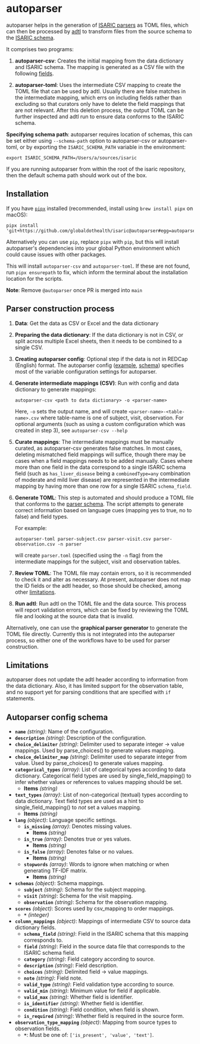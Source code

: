 # autoparser

autoparser helps in the generation of [ISARIC parsers](../isaric/parsers) as
TOML files, which can then be processed by
[adtl](https://github.com/globaldothealth/adtl) to transform files from the
source schema to the [ISARIC schema](../schemas/dev).

It comprises two programs:

1. **autoparser-csv**: Creates the initial mapping from the data dictionary and
   ISARIC schema. The mapping is generated as a CSV file with the following
   [fields](#intermediate-csv-schema).

2. **autoparser-toml**: Uses the intermediate CSV mapping to create the TOML file
   that can be used by adtl. Usually there are false matches in the intermediate
   mapping, which errs on including fields rather than excluding so that
   curators only have to delete the field mappings that are not relevant. After
   this deletion process, the output TOML can be further inspected and adtl run
   to ensure data conforms to the ISARIC schema.

**Specifying schema path**: autoparser requires location of schemas, this can be
set either using `--schema-path` option to autoparser-csv or autoparser-toml, or
by exporting the `ISARIC_SCHEMA_PATH` variable in the environment:

```shell
export ISARIC_SCHEMA_PATH=/Users/a/sources/isaric
```

If you are running autoparser from within the root of the isaric repository,
then the default schema path should work out of the box.

## Installation

If you have [`pipx`](https://pypa.github.io/pipx/) installed (recommended, install using `brew install pipx` on macOS):

```shell
pipx install 'git+https://github.com/globaldothealth/isaric@autoparser#egg=autoparser&subdirectory=autoparser'
```

Alternatively you can use `pip`, replace `pipx` with `pip`, but this will
install autoparser's dependencies into your global Python environment which
could cause issues with other packages.

This will install `autoparser-csv` and `autoparser-toml`. If these are not
found, run `pipx ensurepath` to fix, which inform the terminal about the
installation location for the scripts.

**Note**: Remove `@autoparser` once PR is merged into `main`

## Parser construction process

1. **Data**: Get the data as CSV or Excel and the data dictionary
1. **Preparing the data dictionary**: If the data dictionary is not in CSV, or
   split across multiple Excel sheets, then it needs to be combined to a single
   CSV.
1. **Creating autoparser config**: Optional step if the data is not in REDCap
   (English) format. The autoparser config ([example](redcap-en.toml),
   [schema](#autoparser-config-schema)) specifies most of the variable
   configuration settings for autoparser.
1. **Generate intermediate mappings (CSV)**: Run with config and data dictionary
   to generate mappings:

   ```shell
   autoparser-csv <path to data dictionary> -o <parser-name>
   ```

   Here, `-o` sets the output name, and will create
   `<parser-name>-<table-name>.csv` where table-name is one of subject, visit,
   observation. For optional arguments (such as using a custom configuration
   which was created in step 3), see `autoparser-csv --help`

1. **Curate mappings**: The intermediate mappings must be manually curated, as
   autoparser-csv generates false matches. In most cases, deleting mismatched
   field mappings will suffice, though there may be cases when a field mappings
   needs to be added manually. Cases where more than one field in the data
   correspond to a single ISARIC schema field (such as `has_liver_disease` being
   a `combinedType=any` combination of moderate and mild liver disease) are
   represented in the intermediate mapping by having more than one row for a
   single ISARIC `schema_field`.

1. **Generate TOML**: This step is automated and should produce a TOML file that
   conforms to the [parser schema](../schemas/dev/parser.schema.json). The
   script attempts to generate correct information based on language cues
   (mapping yes to true, no to false) and field types.

   For example:

   ```shell
   autoparser-toml parser-subject.csv parser-visit.csv parser-observation.csv -n parser
   ```

   will create `parser.toml` (specified using the `-n` flag) from the
   intermediate mappings for the subject, visit and observation tables.

1. **Review TOML**: The TOML file may contain errors, so it is recommended to
   check it and alter as necessary. At present, autoparser does not map the ID
   fields or the adtl header, so those should be checked, among other
   [limitations](#limitations).

1. **Run adtl**: Run adtl on the TOML file and the data source. This process
   will report validation errors, which can be fixed by reviewing the TOML file
   and looking at the source data that is invalid.

Alternatively, one can use the **graphical parser generator** to generate the TOML
file directly. Currently this is not integrated into the autoparser process, so
either one of the workflows have to be used for parser construction.

## Limitations

autoparser does not update the adtl header according to information from the
data dictionary. Also, it has limited support for the observation table, and no
support yet for parsing conditions that are specified with `if` statements.

## Autoparser config schema

- **`name`** *(string)*: Name of the configuration.
- **`description`** *(string)*: Description of the configuration.
- **`choice_delimiter`** *(string)*: Delimiter used to separate integer -> value mappings. Used by parse_choices() to generate values mapping.
- **`choice_delimiter_map`** *(string)*: Delimiter used to separate integer from value. Used by parse_choices() to generate values mapping.
- **`categorical_types`** *(array)*: List of categorical types according to data dictionary. Categorical field types are used by single_field_mapping() to infer whether values or references to values mapping should be set.
  - **Items** *(string)*
- **`text_types`** *(array)*: List of non-categorical (textual) types according to data dictionary. Text field types are used as a hint to single_field_mapping() to *not* set a values mapping.
  - **Items** *(string)*
- **`lang`** *(object)*: Language specific settings.
  - **`is_missing`** *(array)*: Denotes missing values.
    - **Items** *(string)*
  - **`is_true`** *(array)*: Denotes true or yes values.
    - **Items** *(string)*
  - **`is_false`** *(array)*: Denotes false or no values.
    - **Items** *(string)*
  - **`stopwords`** *(array)*: Words to ignore when matching or when generating TF-IDF matrix.
    - **Items** *(string)*
- **`schemas`** *(object)*: Schema mappings.
  - **`subject`** *(string)*: Schema for the subject mapping.
  - **`visit`** *(string)*: Schema for the visit mapping.
  - **`observation`** *(string)*: Schema for the observation mapping.
- **`scores`** *(object)*: Scores used by csv_mapping to order mappings.
  - **`*`** *(integer)*
- **`column_mappings`** *(object)*: Mappings of intermediate CSV to source data dictionary fields.
  - **`schema_field`** *(string)*: Field in the ISARIC schema that this mapping corresponds to.
  - **`field`** *(string)*: Field in the source data file that corresponds to the ISARIC schema field.
  - **`category`** *(string)*: Field category according to source.
  - **`description`** *(string)*: Field description.
  - **`choices`** *(string)*: Delimited field -> value mappings.
  - **`note`** *(string)*: Field note.
  - **`valid_type`** *(string)*: Field validation type according to source.
  - **`valid_min`** *(string)*: Minimum value for field if applicable.
  - **`valid_max`** *(string)*: Whether field is identifier.
  - **`is_identifier`** *(string)*: Whether field is identifier.
  - **`condition`** *(string)*: Field condition, when field is shown.
  - **`is_required`** *(string)*: Whether field is required in the source form.
- **`observation_type_mapping`** *(object)*: Mapping from source types to observation fields.
  - **`*`**: Must be one of: `['is_present', 'value', 'text']`.
